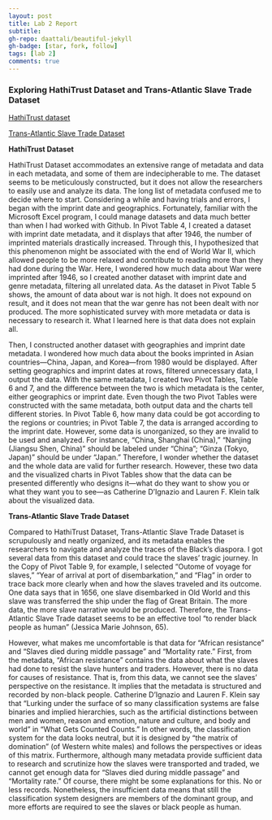 ```yaml
---
layout: post
title: Lab 2 Report
subtitle:
gh-repo: daattali/beautiful-jekyll
gh-badge: [star, fork, follow]
tags: [lab 2]
comments: true
---
```


### Exploring HathiTrust Dataset and Trans-Atlantic Slave Trade Dataset

[HathiTrust dataset](https://docs.google.com/spreadsheets/d/1uEx-oovcXQnxb78AdbXhIyvm-cKApDKdfWRBWQLeX0I/edit#gid=219124820)

[Trans-Atlantic Slave Trade Dataset](https://docs.google.com/spreadsheets/d/12xHXV0ci9w0gEbFztCvNfAOoIOIWstBKTUG04WDm1JY/edit#gid=74604870)

**HathiTrust Dataset**

HathiTrust Dataset accommodates an extensive range of metadata and data in each metadata, and some of them are indecipherable to me. The dataset seems to be meticulously constructed, but it does not allow the researchers to easily use and analyze its data. The long list of metadata confused me to decide where to start. Considering a while and having trials and errors, I began with the imprint date and geographics. Fortunately, familiar with the Microsoft Excel program, I could manage datasets and data much better than when I had worked with Github. In Pivot Table 4, I created a dataset with imprint date metadata, and it displays that after 1946, the number of imprinted materials drastically increased. Through this, I hypothesized that this phenomenon might be associated with the end of World War II, which allowed people to be more relaxed and contribute to reading more than they had done during the War. Here, I wondered how much data about War were imprinted after 1946, so I created another dataset with imprint date and genre metadata, filtering all unrelated data. As the dataset in Pivot Table 5 shows, the amount of data about war is not high. It does not expound on result, and it does not mean that the war genre has not been dealt with nor produced. The more sophisticated survey with more metadata or data is necessary to research it. What I learned here is that data does not explain all.

Then, I constructed another dataset with geographies and imprint date metadata. I wondered how much data about the books imprinted in Asian countries—China, Japan, and Korea—from 1980 would be displayed. After setting geographics and imprint dates at rows, filtered unnecessary data, I output the data. With the same metadata, I created two Pivot Tables, Table 6 and 7, and the difference between the two is which metadata is the center, either geographics or imprint date. Even though the two Pivot Tables were constructed with the same metadata, both output data and the charts tell different stories. In Pivot Table 6, how many data could be got according to the regions or countries; in Pivot Table 7, the data is arranged according to the imprint date. However, some data is unorganized, so they are invalid to be used and analyzed. For instance, “China, Shanghai (China),” “Nanjing (Jiangsu Shen, China)” should be labeled under “China”; “Ginza (Tokyo, Japan)” should be under “Japan.” Therefore, I wonder whether the dataset and the whole data are valid for further research. However, these two data and the visualized charts in Pivot Tables show that the data can be presented differently who designs it—what do they want to show you or what they want you to see—as Catherine D’Ignazio and Lauren F. Klein talk about the visualized data.

**Trans-Atlantic Slave Trade Dataset**

Compared to HathiTrust Dataset, Trans-Atlantic Slave Trade Dataset is scrupulously and neatly organized, and its metadata enables the researchers to navigate and analyze the traces of the Black’s diaspora. I got several data from this dataset and could trace the slaves’ tragic journey. In the Copy of Pivot Table 9, for example, I selected “Outome of voyage for slaves,” “Year of arrival at port of disembarkation,” and “Flag” in order to trace back more clearly when and how the slaves traveled and its outcome. One data says that in 1656, one slave disembarked in Old World and this slave was transferred the ship under the flag of Great Britain. The more data, the more slave narrative would be produced. Therefore, the Trans-Atlantic Slave Trade dataset seems to be an effective tool “to render black people as human” (Jessica Marie Johnson, 65).

However, what makes me uncomfortable is that data for “African resistance” and “Slaves died during middle passage” and “Mortality rate.” First, from the metadata, “African resistance” contains the data about what the slaves had done to resist the slave hunters and traders. However, there is no data for causes of resistance. That is, from this data, we cannot see the slaves’ perspective on the resistance. It implies that the metadata is structured and recorded by non-black people. Catherine D’Ignazio and Lauren F. Klein say that “Lurking under the surface of so many classification systems are false binaries and implied hierarchies, such as the artificial distinctions between men and women, reason and emotion, nature and culture, and body and world” in “What Gets Counted Counts.” In other words, the classification system for the data looks neutral, but it is designed by “the matrix of domination” (of Western white males) and follows the perspectives or ideas of this matrix. Furthermore, although many metadata provide sufficient data to research and scrutinize how the slaves were transported and traded, we cannot get enough data for “Slaves died during middle passage” and “Mortality rate.” Of course, there might be some explanations for this. No or less records. Nonetheless, the insufficient data means that still the classification system designers are members of the dominant group, and more efforts are required to see the slaves or black people as human.
